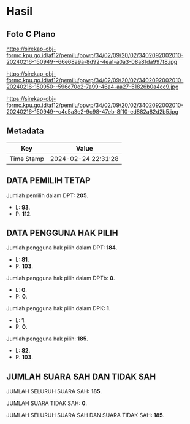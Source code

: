 # Hasil

## Foto C Plano

https://sirekap-obj-formc.kpu.go.id/af12/pemilu/ppwp/34/02/09/20/02/3402092002010-20240216-150949--66e68a9a-8d92-4ea1-a0a3-08a81da997f8.jpg

https://sirekap-obj-formc.kpu.go.id/af12/pemilu/ppwp/34/02/09/20/02/3402092002010-20240216-150950--596c70e2-7a99-46a4-aa27-51826b0a4cc9.jpg

https://sirekap-obj-formc.kpu.go.id/af12/pemilu/ppwp/34/02/09/20/02/3402092002010-20240216-150949--c4c5a3e2-9c98-47eb-8f10-ed882a82d2b5.jpg


## Metadata

| Key        | Value               |
| ---------- | ------------------- |
| Time Stamp | 2024-02-24 22:31:28 |


## DATA PEMILIH TETAP

Jumlah pemilih dalam DPT: **205**.
 * L: **93**.
 * P: **112**.

## DATA PENGGUNA HAK PILIH

Jumlah pengguna hak pilih dalam DPT: **184**.
 * L: **81**.
 * P: **103**.

Jumlah pengguna hak pilih dalam DPTb: **0**.
 * L: **0**.
 * P: **0**.

Jumlah pengguna hak pilih dalam DPK: **1**.
 * L: **1**.
 * P: **0**.

Jumlah pengguna hak pilih: **185**.
 * L: **82**.
 * P: **103**.

## JUMLAH SUARA SAH DAN TIDAK SAH

JUMLAH SELURUH SUARA SAH: **185**.

JUMLAH SUARA TIDAK SAH: **0**.

JUMLAH SELURUH SUARA SAH DAN SUARA TIDAK SAH: **185**.


